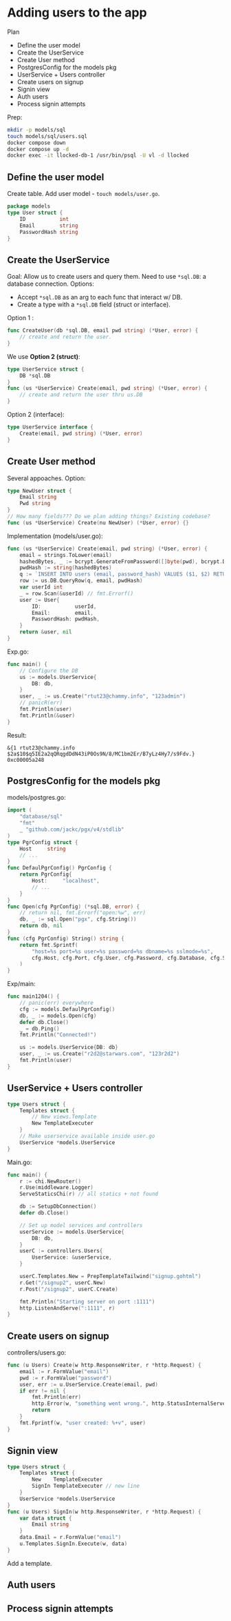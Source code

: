 # Adding users to the app

Plan 
* Define the user model
* Create the UserService
* Create User method
* PostgresConfig for the models pkg
* UserService + Users controller 
* Create users on signup
* Signin view
* Auth users
* Process signin attempts 

Prep: 
```bash
mkdir -p models/sql
touch models/sql/users.sql
docker compose down
docker compose up -d
docker exec -it llocked-db-1 /usr/bin/psql -U vl -d llocked
```

## Define the user model

Create table. 
Add user model - `touch models/user.go`.
```go
package models
type User struct {
	ID           int
	Email        string
	PasswordHash string
}
```

## Create the UserService 

Goal: Allow us to create users and query them. 
Need to use `*sql.DB`: a database connection. 
Options: 
* Accept `*sql.DB` as an arg to each func that interact w/ DB. 
* Create a type with a `*sql.DB` field (struct or interface).  

Option 1 :
```go
func CreateUser(db *sql.DB, email pwd string) (*User, error) {
    // create and return the user. 
}
```
We use **Option 2 (struct)**: 
```go
type UserService struct {
    DB *sql.DB
}
func (us *UserService) Create(email, pwd string) (*User, error) {
    // create and return the user thru us.DB
}
```
Option 2 (interface): 
```go
type UserService interface {
    Create(email, pwd string) (*User, error)
}
```

## Create User method

Several appoaches. 
Option:
```go
type NewUser struct {
    Email string
    Pwd string
}
// How many fields??? Do we plan adding things? Existing codebase?
func (us *UserService) Create(nu NewUser) (*User, error) {}
```

Implementation (models/user.go):
```go
func (us *UserService) Create(email, pwd string) (*User, error) {
	email = strings.ToLower(email)
	hashedBytes, _ := bcrypt.GenerateFromPassword([]byte(pwd), bcrypt.DefaultCost) // fmt.Errorf()
	pwdHash := string(hashedBytes)
	q := `INSERT INTO users (email, password_hash) VALUES ($1, $2) RETURNING id`
	row := us.DB.QueryRow(q, email, pwdHash)
	var userId int
	_ = row.Scan(&userId) // fmt.Errorf()
	user := User{
		ID:           userId,
		Email:        email,
		PasswordHash: pwdHash,
	}
	return &user, nil
}
```
Exp.go:
```go
func main() {
	// Configure the DB
	us := models.UserService{
		DB: db,
	}
	user, _ := us.Create("rtut23@chammy.info", "123admin")
	// panicR(err)
	fmt.Println(user)
	fmt.Println(&user)
}
```
Result: 
```
&{1 rtut23@chammy.info $2a$10$q5IE2a2qQRqgdDdN43iP0Os9N/8/MC1bm2Er/B7yLz4Hy7/s9Fdv.}
0xc00005a248
```

## PostgresConfig for the models pkg 

models/postgres.go: 
```go
import (
	"database/sql"
	"fmt"
	_ "github.com/jackc/pgx/v4/stdlib"
)
type PgrConfig struct {
	Host     string
	// ...
}
func DefaulPgrConfig() PgrConfig {
	return PgrConfig{
		Host:     "localhost",
		// ... 
	}
}
func Open(cfg PgrConfig) (*sql.DB, error) {
	// return nil, fmt.Errorf("open:%w", err) 
	db, _ := sql.Open("pgx", cfg.String())
	return db, nil
}
func (cfg PgrConfig) String() string {
	return fmt.Sprintf(
		"host=%s port=%s user=%s password=%s dbname=%s sslmode=%s",
		cfg.Host, cfg.Port, cfg.User, cfg.Password, cfg.Database, cfg.SSLMode,
	)
}
```
Exp/main: 
```go
func main1204() {
	// panic(err) everywhere
	cfg := models.DefaulPgrConfig()
	db, _ := models.Open(cfg)
	defer db.Close()
	_ = db.Ping()
	fmt.Println("Connected!")

	us := models.UserService{DB: db}
	user, _ := us.Create("r2d2@starwars.com", "123r2d2")
	fmt.Println(user)
}
```

## UserService + Users controller 

```go
type Users struct {
	Templates struct {
		// New views.Template
		New TemplateExecuter
	}
	// Make userservice available inside user.go
	UserService *models.UserService
}
```
Main.go:  
```go
func main() {
	r := chi.NewRouter()
	r.Use(middleware.Logger)
	ServeStaticsChi(r) // all statics + not found

	db := SetupDbConnection()
	defer db.Close()

	// Set up model services and controllers
	userService := models.UserService{
		DB: db,
	}
	userC := controllers.Users{
		UserService: &userService,
	}

	userC.Templates.New = PrepTemplateTailwind("signup.gohtml")
	r.Get("/signup2", userC.New)
	r.Post("/signup2", userC.Create)

	fmt.Println("Starting server on port :1111")
	http.ListenAndServe(":1111", r)
}
```
## Create users on signup 

controllers/users.go: 
```go 
func (u Users) Create(w http.ResponseWriter, r *http.Request) {
	email := r.FormValue("email")
	pwd := r.FormValue("password")
	user, err := u.UserService.Create(email, pwd)
	if err != nil {
		fmt.Println(err)
		http.Error(w, "something went wrong.", http.StatusInternalServerError)
		return
	}
	fmt.Fprintf(w, "user created: %+v", user)
}
```

## Signin view 

```go
type Users struct {
	Templates struct {
		New    TemplateExecuter
		SignIn TemplateExecuter // new line 
	}
	UserService *models.UserService
}
func (u Users) SignIn(w http.ResponseWriter, r *http.Request) {
	var data struct {
		Email string
	}
	data.Email = r.FormValue("email")
	u.Templates.SignIn.Execute(w, data)
}
```
Add a template. 


## Auth users
## Process signin attempts 
